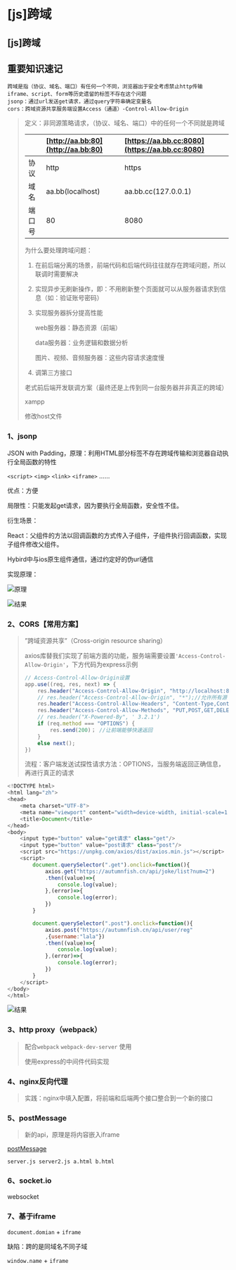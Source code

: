 # \[js\]跨域

## \[js\]跨域

## 重要知识速记

```text
跨域是指（协议、域名、端口）有任何一个不同，浏览器出于安全考虑禁止http传输
iframe、script、form等历史遗留的标签不存在这个问题
jsonp：通过url发送get请求，通过query字符串确定变量名
cors：跨域资源共享服务端设置Access（通道）-Control-Allow-Origin
```

> 定义：非同源策略请求，（协议、域名、端口）中的任何一个不同就是跨域
>
> |  | [http://aa.bb:80](http://aa.bb:80) | [https://aa.bb.cc:8080](https://aa.bb.cc:8080) |
> | :--- | :--- | :--- |
> | 协议 | http | https |
> | 域名 | aa.bb\(localhost\) | aa.bb.cc\(127.0.0.1\) |
> | 端口号 | 80 | 8080 |
>
> 为什么要处理跨域问题：
>
> 1. 在前后端分离的场景，前端代码和后端代码往往就存在跨域问题，所以联调时需要解决
> 2. 实现异步无刷新操作，即：不用刷新整个页面就可以从服务器请求到信息（如：验证账号密码）
> 3. 实现服务器拆分提高性能
>
>    web服务器：静态资源（前端）
>
>    data服务器：业务逻辑和数据分析
>
>    图片、视频、音频服务器：这些内容请求速度慢
>
> 4. 调第三方接口
>
> 老式前后端开发联调方案（最终还是上传到同一台服务器并非真正的跨域）
>
> xampp
>
> 修改host文件

### 1、jsonp

JSON with Padding，原理：利用HTML部分标签不存在跨域传输和浏览器自动执行全局函数的特性

`<script>` `<img>` `<link>` `<iframe>` ……

优点：方便

局限性：只能发起get请求，因为要执行全局函数，安全性不佳。

衍生场景：

React：父组件的方法以回调函数的方式传入子组件，子组件执行回调函数，实现子组件修改父组件。

Hybird中与ios原生组件通信，通过约定好的伪url通信

实现原理：

![&#x539F;&#x7406;](https://zoulam-pic-repo.oss-cn-beijing.aliyuncs.com/img/image-20200814221008696.png)

![&#x7ED3;&#x679C;](https://zoulam-pic-repo.oss-cn-beijing.aliyuncs.com/img/image-20200814223400214.png)

### 2、CORS【常用方案】

> ”跨域资源共享”（Cross-origin resource sharing）
>
> axios库替我们实现了前端方面的功能，服务端需要设置`'Access-Control-Allow-Origin'`，下方代码为express示例
>
> ```javascript
> // Access-Control-Allow-Origin设置
> app.use((req, res, next) => {
>     res.header("Access-Control-Allow-Origin", "http://localhost:8000");//允许源 还有一种是填入 *
>     // res.header("Access-Control-Allow-Origin", "*");//允许所有源（就不能携带cookie），不安全
>     res.header("Access-Control-Allow-Headers", "Content-Type,Content-Length, Authorization, Accept,X-Requested-With");
>     res.header("Access-Control-Allow-Methods", "PUT,POST,GET,DELETE,OPTIONS");//允许请求的方法
>     // res.header("X-Powered-By", ' 3.2.1')
>     if (req.method === "OPTIONS") {
>         res.send(200)； //让前端能够快速返回
>     }
>     else next();
> })
> ```
>
> 流程：客户端发送试探性请求方法：OPTIONS，当服务端返回正确信息，再进行真正的请求

```javascript
<!DOCTYPE html>
<html lang="zh">
<head>
    <meta charset="UTF-8">
    <meta name="viewport" content="width=device-width, initial-scale=1.0">
    <title>Document</title>
</head>
<body>
    <input type="button" value="get请求" class="get"/>
    <input type="button" value="post请求" class="post"/>
    <script src="https://unpkg.com/axios/dist/axios.min.js"></script>
    <script>
        document.querySelector(".get").onclick=function(){
            axios.get("https://autumnfish.cn/api/joke/list?num=2")
            .then((value)=>{
                console.log(value);
            },(error)=>{
                console.log(error);
            })
        }

        document.querySelector(".post").onclick=function(){
            axios.post("https://autumnfish.cn/api/user/reg"
            ,{username:"lala"})
            .then((value)=>{
                console.log(value);
            },(error)=>{
                console.log(error);
            })
        }
    </script>
</body>
</html>
```

![&#x7ED3;&#x679C;](https://zoulam-pic-repo.oss-cn-beijing.aliyuncs.com/img/image-20200814230844794.png)

### 3、http proxy（webpack）

> 配合`webpack` `webpack-dev-server` 使用
>
> 使用express的中间件代码实现

### 4、nginx反向代理

> 实践：nginx中填入配置，将前端和后端两个接口整合到一个新的接口

### 5、postMessage

> 新的api，原理是将内容嵌入iframe

[postMessage](https://developer.mozilla.org/zh-CN/docs/Web/API/Window/postMessage)

`server.js server2.js a.html b.html`

### 6、socket.io

websocket

### 7、基于iframe

`document.domian` + `iframe`

缺陷：跨的是同域名不同子域

`window.name` + `iframe`

